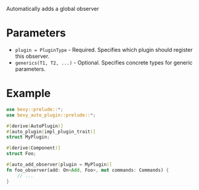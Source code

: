 Automatically adds a global observer

# Parameters
- `plugin = PluginType` - Required. Specifies which plugin should register this observer.
- `generics(T1, T2, ...)` - Optional. Specifies concrete types for generic parameters.

# Example
```rust
use bevy::prelude::*;
use bevy_auto_plugin::prelude::*;

#[derive(AutoPlugin)]
#[auto_plugin(impl_plugin_trait)]
struct MyPlugin;

#[derive(Component)]
struct Foo;

#[auto_add_observer(plugin = MyPlugin)]
fn foo_observer(add: On<Add, Foo>, mut commands: Commands) {
    // ...
}
```